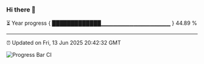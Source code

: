 ### Hi there 👋

⏳ Year progress { █████████████▁▁▁▁▁▁▁▁▁▁▁▁▁▁▁▁▁ } 44.89 %

---

⏰ Updated on Fri, 13 Jun 2025 20:42:32 GMT

![Progress Bar CI](https://github.com/IshwaranRudhara/GIT-ACTION/workflows/Progress%20Bar%20CI/badge.svg)
